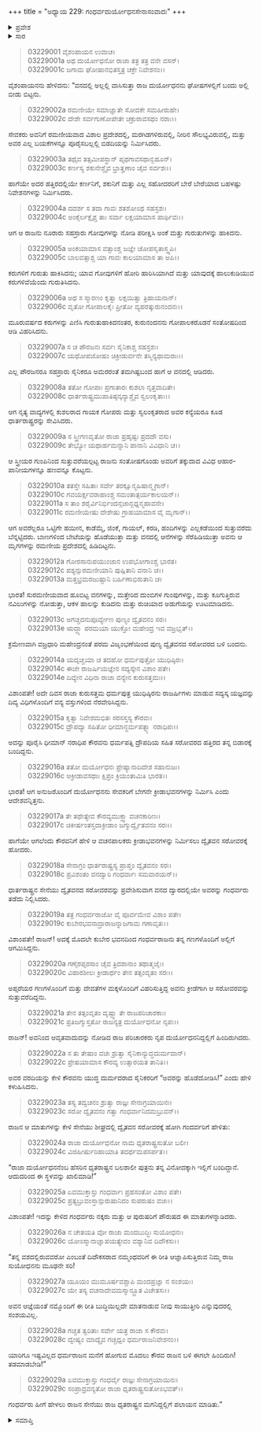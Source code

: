 +++
title = "ಅಧ್ಯಾಯ 229: ಗಂಧರ್ವದುರ್ಯೋಧನಸೇನಾಸಂವಾದಃ"
+++

<details><summary>ಪ್ರವೇಶ</summary>


।।   ಓಂ ಓಂ ನಮೋ ನಾರಾಯಣಾಯ।।   ಶ್ರೀ ವೇದವ್ಯಾಸಾಯ ನಮಃ ।।

ಶ್ರೀ ಕೃಷ್ಣದ್ವೈಪಾಯನ ವೇದವ್ಯಾಸ ವಿರಚಿತ  

**ಶ್ರೀ ಮಹಾಭಾರತ**

**ಆರಣ್ಯಕ ಪರ್ವ**

**ಘೋಷಯಾತ್ರಾ ಪರ್ವ**

**ಅಧ್ಯಾಯ 229**

</details>


<details><summary>ಸಾರ</summary>

ದುರ್ಯೋಧನನು ಪರಮ ವಿಜೃಂಭಣೆಯಿಂದ ದ್ವೈತವನದ ಸರೋವರದ ಬಳಿ ಬಂದು, ಕ್ರೀಡಾಭವನವನ್ನು ನಿರ್ಮಿಸಲು ಸೈನಿಕರಿಗೆ ಆಜ್ಞಾಪಿಸಿದುದು (1-16). ಅಲ್ಲಿಗೆ ಮೊದಲೇ ಕ್ರೀಡೆಯಾಡಲು ಅಪ್ಸರೆಯರು ಮತ್ತು ದೇವಪುತ್ರರೊಡನೆ ಬಂದಿದ್ದ ಗಂಧರ್ವರಾಜನ ಸೈನಿಕರು ದುರ್ಯೋಧನನ ಸೈನಿಕರನ್ನು ತಡೆದುದು (17-20). ಗಂಧರ್ವರ ಬೆದರಿಕೆಗೆ ಹೆದರಿ ದುರ್ಯೋಧನನ ಸೇನೆಯು ಪಲಾಯನ ಮಾಡಿದುದು (21-29).

</details>



> 03229001 ವೈಶಂಪಾಯನ ಉವಾಚ।  
03229001a ಅಥ ದುರ್ಯೋಧನೋ ರಾಜಾ ತತ್ರ ತತ್ರ ವನೇ ವಸನ್।  
03229001c ಜಗಾಮ ಘೋಷಾನಭಿತಸ್ತತ್ರ ಚಕ್ರೇ ನಿವೇಶನಂ।।

ವೈಶಂಪಾಯನನು ಹೇಳಿದನು: “ವನದಲ್ಲಿ ಅಲ್ಲಲ್ಲಿ ವಾಸಿಸುತ್ತಾ ರಾಜ ದುರ್ಯೋಧನನು ಘೋಷಗಳಲ್ಲಿಗೆ ಬಂದು ಅಲ್ಲಿ ಬೀಡು ಬಿಟ್ಟನು.

> 03229002a ರಮಣೀಯೇ ಸಮಾಜ್ಞಾತೇ ಸೋದಕೇ ಸಮಹೀರುಹೇ।  
03229002c ದೇಶೇ ಸರ್ವಗುಣೋಪೇತೇ ಚಕ್ರುರಾವಸಥಂ ನರಾಃ।।

ಸೇವಕರು ಅವನಿಗೆ ರಮಣೀಯವಾದ ವಿಶಾಲ ಪ್ರದೇಶದಲ್ಲಿ, ಮರಗಿಡಗಳಿರುವಲ್ಲಿ, ನೀರಿನ ಸೌಲಭ್ಯವಿರುವಲ್ಲಿ, ಮತ್ತು ಅವರ ಎಲ್ಲ ಬಯಕೆಗಳನ್ನೂ ಪೂರೈಸಬಲ್ಲಲ್ಲಿ ಬಿಡದಿಯನ್ನು ನಿರ್ಮಿಸಿದರು.

> 03229003a ತಥೈವ ತತ್ಸಮೀಪಸ್ಥಾನ್ ಪೃಥಗಾವಸಥಾನ್ಬಹೂನ್।  
03229003c ಕರ್ಣಸ್ಯ ಶಕುನೇಶ್ಚೈವ ಭ್ರಾತೄಣಾಂ ಚೈವ ಸರ್ವಶಃ।।

ಹಾಗೆಯೇ ಅದರ ಹತ್ತಿರದಲ್ಲಿಯೇ ಕರ್ಣನಿಗೆ, ಶಕುನಿಗೆ ಮತ್ತು ಎಲ್ಲ ಸಹೋದರರಿಗೆ ಬೇರೆ ಬೇರೆಯಾದ ಬಹಳಷ್ಟು ನಿವೇಶನಗಳನ್ನು ನಿರ್ಮಿಸಿದರು.

> 03229004a ದದರ್ಶ ಸ ತದಾ ಗಾವಃ ಶತಶೋಽಥ ಸಹಸ್ರಶಃ।   
03229004c ಅಂಕೈರ್ಲಕ್ಷೈಶ್ಚ ತಾಃ ಸರ್ವಾ ಲಕ್ಷಯಾಮಾಸ ಪಾರ್ಥಿವಃ।।

ಆಗ ಆ ರಾಜನು ನೂರಾರು ಸಹಸ್ರಾರು ಗೋವುಗಳನ್ನು ನೋಡಿ ಪರೀಕ್ಷಿಸಿ ಅಂಕೆ ಮತ್ತು ಗುರುತುಗಳನ್ನು ಹಾಕಿದನು.

> 03229005a ಅಂಕಯಾಮಾಸ ವತ್ಸಾಂಶ್ಚ ಜಜ್ಞೇ ಚೋಪಸೃತಾಸ್ತ್ವಪಿ।  
03229005c ಬಾಲವತ್ಸಾಶ್ಚ ಯಾ ಗಾವಃ ಕಾಲಯಾಮಾಸ ತಾ ಅಪಿ।।

ಕರುಗಳಿಗೆ ಗುರುತು ಹಾಕಿಸಿದನು; ಯಾವ ಗೋವುಗಳಿಗೆ ಹೋರಿ ಹಾರಿಸಿಯಾಗಿದೆ ಮತ್ತು ಯಾವುದಕ್ಕೆ ಹಾಲುಕುಡಿಯುವ ಕರುಗಳಿವೆಯೆಂದು ಗುರುತಿಸಿದನು.

> 03229006a ಅಥ ಸ ಸ್ಮಾರಣಂ ಕೃತ್ವಾ ಲಕ್ಷಯಿತ್ವಾ ತ್ರಿಹಾಯನಾನ್।  
03229006c ವೃತೋ ಗೋಪಾಲಕೈಃ ಪ್ರೀತೋ ವ್ಯಹರತ್ಕುರುನಂದನಃ।।

ಮೂರುವರ್ಷದ ಕರುಗಳನ್ನು ಎಣಿಸಿ ಗುರುತುಹಾಕಿದನಂತರ, ಕುರುನಂದನನು ಗೋಪಾಲಕರೊಡನೆ ಸಂತೋಷದಿಂದ ಆಡಿ ವಿಹರಿಸಿದನು.

> 03229007a ಸ ಚ ಪೌರಜನಃ ಸರ್ವಃ ಸೈನಿಕಾಶ್ಚ ಸಹಸ್ರಶಃ।   
03229007c ಯಥೋಪಜೋಷಂ ಚಿಕ್ರೀಡುರ್ವನೇ ತಸ್ಮಿನ್ಯಥಾಮರಾಃ।।

ಎಲ್ಲ ಪೌರಜನರೂ ಸಹಸ್ರಾರು ಸೈನಿಕರೂ ಅಮರರಂತೆ ತಮಗಿಷ್ಟಬಂದ ಹಾಗೆ ಆ ವನದಲ್ಲಿ ಆಡಿದರು.

> 03229008a ತತೋ ಗೋಪಾಃ ಪ್ರಗಾತಾರಃ ಕುಶಲಾ ನೃತ್ತವಾದಿತೇ।  
03229008c ಧಾರ್ತರಾಷ್ಟ್ರಮುಪಾತಿಷ್ಠನ್ಕನ್ಯಾಶ್ಚೈವ ಸ್ವಲಂಕೃತಾಃ।।

ಆಗ ನೃತ್ಯ ವಾದ್ಯಗಳಲ್ಲಿ ಕುಶಲರಾದ ಗಾಯಕ ಗೋಪರು ಮತ್ತು ಸ್ವಲಂಕೃತರಾದ ಅವರ ಕನ್ಯೆಯರೂ ಕೂಡ ಧಾರ್ತರಾಷ್ಟ್ರರನ್ನು ಸೇವಿಸಿದರು.

> 03229009a ಸ ಸ್ತ್ರೀಗಣವೃತೋ ರಾಜಾ ಪ್ರಹೃಷ್ಟಃ ಪ್ರದದೌ ವಸು।  
03229009c ತೇಭ್ಯೋ ಯಥಾರ್ಹಮನ್ನಾನಿ ಪಾನಾನಿ ವಿವಿಧಾನಿ ಚ।।

ಆ ಸ್ತ್ರೀಯರ ಗುಂಪಿನಿಂದ ಸುತ್ತುವರೆಯಲ್ಪಟ್ಟ ರಾಜನು ಸಂತೋಷಗೊಂಡು ಅವರಿಗೆ ತಕ್ಕುದಾದ ವಿವಿಧ ಆಹಾರ-ಪಾನೀಯಗಳನ್ನೂ ಹಣವನ್ನೂ ಕೊಟ್ಟನು.

> 03229010a ತತಸ್ತೇ ಸಹಿತಾಃ ಸರ್ವೇ ತರಕ್ಷೂನ್ಮಹಿಷಾನ್ಮೃಗಾನ್।  
03229010c ಗವಯರ್ಕ್ಷವರಾಹಾಂಶ್ಚ ಸಮಂತಾತ್ಪರ್ಯಕಾಲಯನ್।।  
03229011a ಸ ತಾಂ ಶರೈರ್ವಿನಿರ್ಭಿಂದನ್ಗಜಾನ್ಬಧ್ನನ್ಮಹಾವನೇ।  
03229011c ರಮಣೀಯೇಷು ದೇಶೇಷು ಗ್ರಾಹಯಾಮಾಸ ವೈ ಮೃಗಾನ್।।

ಆಗ ಅವರೆಲ್ಲರೂ ಒಟ್ಟಿಗೇ ಹಯೀನ, ಕಾಡೆಮ್ಮೆ, ಜಿಂಕೆ, ಗಾಯಲ್, ಕರಡಿ, ಹಂದಿಗಳನ್ನು ಎಲ್ಲಕಡೆಯಿಂದ ಸುತ್ತುವರೆದು ಬೆನ್ನಟ್ಟಿದರು. ಬಾಣಗಳಿಂದ ಬೇಟೆಯನ್ನು ಹೊಡೆಯುತ್ತಾ ಮತ್ತು ವನದಲ್ಲಿ ಆನೆಗಳನ್ನು ಸೆರೆಹಿಡಿಯುತ್ತಾ ಅವನು ಆ ಮೃಗಗಳನ್ನು ರಮಣೀಯ ಪ್ರದೇಶದಲ್ಲಿ ಹಿಡಿದಿಟ್ಟನು.

> 03229012a ಗೋರಸಾನುಪಯುಂಜಾನ ಉಪಭೋಗಾಂಶ್ಚ ಭಾರತ।  
03229012c ಪಶ್ಯನ್ಸುರಮಣೀಯಾನಿ ಪುಷ್ಪಿತಾನಿ ವನಾನಿ ಚ।।  
03229013a ಮತ್ತಭ್ರಮರಜುಷ್ಟಾನಿ ಬರ್ಹಿಣಾಭಿರುತಾನಿ ಚ।

ಭಾರತ! ಸುರಮಣೀಯವಾದ ಹೂಬಿಟ್ಟ ವನಗಳನ್ನು, ಮತ್ತೇರಿದ ದುಂಬಿಗಳ ಗುಂಪುಗಳನ್ನು, ಮತ್ತು ಕೂಗುತ್ತಿರುವ ನವಿಲುಗಳನ್ನು ನೋಡುತ್ತಾ, ಆಕಳ ಹಾಲನ್ನು ಕುಡಿದನು ಮತ್ತು ರುಚಿಯಾದ ಅಡುಗೆಯನ್ನು ಊಟಮಾಡಿದನು.

> 03229013c ಅಗಚ್ಚದನುಪೂರ್ವ್ಯೇಣ ಪುಣ್ಯಂ ದ್ವೈತವನಂ ಸರಃ।  
03229013e ಋದ್ಧ್ಯಾ ಪರಮಯಾ ಯುಕ್ತೋ ಮಹೇಂದ್ರ ಇವ ವಜ್ರಭೃತ್।।

ಕ್ರಮೇಣವಾಗಿ ವಜ್ರಧಾರಿ ಮಹೇಂದ್ರನಂತೆ ಪರಮ ವಿಜೃಂಭಣೆಯಿಂದ ಪುಣ್ಯ ದ್ವೈತವನದ ಸರೋವರದ ಬಳಿ ಬಂದನು.

> 03229014a ಯದೃಚ್ಚಯಾ ಚ ತದಹೋ ಧರ್ಮಪುತ್ರೋ ಯುಧಿಷ್ಠಿರಃ।  
03229014c ಈಜೇ ರಾಜರ್ಷಿಯಜ್ಞೇನ ಸದ್ಯಸ್ಕೇನ ವಿಶಾಂ ಪತೇ।   
03229014e ದಿವ್ಯೇನ ವಿಧಿನಾ ರಾಜಾ ವನ್ಯೇನ ಕುರುಸತ್ತಮಃ।।

ವಿಶಾಂಪತೇ! ಅದೇ ದಿವಸ ರಾಜಾ ಕುರುಸತ್ತಮ ಧರ್ಮಪುತ್ರ ಯುಧಿಷ್ಠಿರನು ರಾಜರ್ಷಿಗಳು ಮಾಡುವ ಸದ್ಯಸ್ಕ ಯಜ್ಞವನ್ನು ದಿವ್ಯ ವಿಧಿಗಳೊಂದಿಗೆ ವನ್ಯ ವಸ್ತುಗಳಿಂದ ನೆರವೇರಿಸಿದ್ದನು.

> 03229015a ಕೃತ್ವಾ ನಿವೇಶಮಭಿತಃ ಸರಸಸ್ತಸ್ಯ ಕೌರವಃ।  
03229015c ದ್ರೌಪದ್ಯಾ ಸಹಿತೋ ಧೀಮಾನ್ಧರ್ಮಪತ್ನ್ಯಾ ನರಾಧಿಪಃ।।

ಅದನ್ನು ಪೂರೈಸಿ ಧೀಮಾನ್ ನರಾಧಿಪ ಕೌರವನು ಧರ್ಮಪತ್ನಿ ದ್ರೌಪದಿಯ ಸಹಿತ ಸರೋವರದ ಹತ್ತಿರದ ತನ್ನ ಬಿಡಾರಕ್ಕೆ ಬಂದಿದ್ದನು.

> 03229016a ತತೋ ದುರ್ಯೋಧನಃ ಪ್ರೇಷ್ಯಾನಾದಿದೇಶ ಸಹಾನುಜಃ।  
03229016c ಆಕ್ರೀಡಾವಸಥಾಃ ಕ್ಷಿಪ್ರಂ ಕ್ರಿಯಂತಾಮಿತಿ ಭಾರತ।।

ಭಾರತ! ಆಗ ಅನುಜರೊಂದಿಗೆ ದುರ್ಯೋಧನನು ಸೇವಕರಿಗೆ ಬೇಗನೇ ಕ್ರೀಡಾಭವನಗಳನ್ನು ನಿರ್ಮಿಸಿ ಎಂದು ಆದೇಶವನ್ನಿತ್ತನು.

> 03229017a ತೇ ತಥೇತ್ಯೇವ ಕೌರವ್ಯಮುಕ್ತ್ವಾ ವಚನಕಾರಿಣಃ।  
03229017c ಚಿಕೀರ್ಷಂತಸ್ತದಾಕ್ರೀಡಾಂ ಜಗ್ಮುರ್ದ್ವೈತವನಂ ಸರಃ।।

ಹಾಗೆಯೇ ಆಗಲೆಂದು ಕೌರವನಿಗೆ ಹೇಳಿ ಆ ವಚನಪಾಲಕರು ಕ್ರೀಡಾಭವನಗಳನ್ನು ನಿರ್ಮಿಸಲು ದ್ವೈತವನ ಸರೋವರಕ್ಕೆ ಹೋದರು.

> 03229018a ಸೇನಾಗ್ರಂ ಧಾರ್ತರಾಷ್ಟ್ರಸ್ಯ ಪ್ರಾಪ್ತಂ ದ್ವೈತವನಂ ಸರಃ।  
03229018c ಪ್ರವಿಶಂತಂ ವನದ್ವಾರಿ ಗಂಧರ್ವಾಃ ಸಮವಾರಯನ್।।

ಧಾರ್ತರಾಷ್ಟ್ರನ ಸೇನೆಯು ದ್ವೈತವನದ ಸರೋವರವನ್ನು ಪ್ರವೇಶಿಸುವಾಗ ವನದ ದ್ವಾರದಲ್ಲಿಯೇ ಅವರನ್ನು ಗಂಧರ್ವರು ತಡೆದು ನಿಲ್ಲಿಸಿದರು.

> 03229019a ತತ್ರ ಗಂಧರ್ವರಾಜೋ ವೈ ಪೂರ್ವಮೇವ ವಿಶಾಂ ಪತೇ।  
03229019c ಕುಬೇರಭವನಾದ್ರಾರಾಜನ್ನಾಜಗಾಮ ಗಣಾವೃತಃ।।

ವಿಶಾಂಪತೇ! ರಾಜನ್! ಅದಕ್ಕೆ ಮೊದಲೇ ಕುಬೇರ ಭವನದಿಂದ ಗಂಧರ್ವರಾಜನು ತನ್ನ ಗಣಗಳೊಂದಿಗೆ ಅಲ್ಲಿಗೆ ಆಗಮಿಸಿದ್ದನು.

> 03229020a ಗಣೈರಪ್ಸರಸಾಂ ಚೈವ ತ್ರಿದಶಾನಾಂ ತಥಾತ್ಮಜೈಃ।   
03229020c ವಿಹಾರಶೀಲಃ ಕ್ರೀಡಾರ್ಥಂ ತೇನ ತತ್ಸಂವೃತಂ ಸರಃ।।

ಅಪ್ಸರೆಯರ ಗಣಗಳೊಂದಿಗೆ ಮತ್ತು ದೇವತೆಗಳ ಮಕ್ಕಳೊಂದಿಗೆ ವಿಹರಿಸುತ್ತಿದ್ದ ಅವನು ಕ್ರೀಡೆಗಾಗಿ ಆ ಸರೋವರವನ್ನು ಸುತ್ತುವರೆದಿದ್ದನು.

> 03229021a ತೇನ ತತ್ಸಂವೃತಂ ದೃಷ್ಟ್ವಾ ತೇ ರಾಜಪರಿಚಾರಕಾಃ।  
03229021c ಪ್ರತಿಜಗ್ಮುಸ್ತತೋ ರಾಜನ್ಯತ್ರ ದುರ್ಯೋಧನೋ ನೃಪಃ।।

ರಾಜನ್! ಅವನಿಂದ ಆವೃತವಾದುದನ್ನು ನೋಡಿದ ರಾಜ ಪರಿಚಾರಕರು ನೃಪ ದುರ್ಯೋಧನನಿದ್ದಲ್ಲಿಗೆ ಹಿಂದಿರುಗಿದರು.

> 03229022a ಸ ತು ತೇಷಾಂ ವಚಃ ಶ್ರುತ್ವಾ ಸೈನಿಕಾನ್ಯುದ್ಧದುರ್ಮದಾನ್।  
03229022c ಪ್ರೇಷಯಾಮಾಸ ಕೌರವ್ಯ ಉತ್ಸಾರಯತ ತಾನಿತಿ।।

ಅವರ ವರದಿಯನ್ನು ಕೇಳಿ ಕೌರವನು ಯುದ್ಧ ದುರ್ಮದರಾದ ಸೈನಿಕರರಿಗೆ “ಅವರನ್ನು ಹೊಡೆದೋಡಿಸಿ!” ಎಂದು ಹೇಳಿ ಕಳುಹಿಸಿದನು.

> 03229023a ತಸ್ಯ ತದ್ವಚನಂ ಶ್ರುತ್ವಾ ರಾಜ್ಞಃ ಸೇನಾಗ್ರಯಾಯಿನಃ।  
03229023c ಸರೋ ದ್ವೈತವನಂ ಗತ್ವಾ ಗಂಧರ್ವಾನಿದಮಬ್ರುವನ್।।

ರಾಜನ ಆ ಮಾತುಗಳನ್ನು ಕೇಳಿ ಸೇನೆಯು ಶೀಘ್ರದಲ್ಲಿ ದ್ವೈತವನ ಸರೋವರಕ್ಕೆ ಹೋಗಿ ಗಂದರ್ವರಿಗೆ ಹೇಳಿತು:

> 03229024a ರಾಜಾ ದುರ್ಯೋಧನೋ ನಾಮ ಧೃತರಾಷ್ಟ್ರಸುತೋ ಬಲೀ।  
03229024c ವಿಜಿಹೀರ್ಷುರಿಹಾಯಾತಿ ತದರ್ಥಮಪಸರ್ಪತ।।

“ರಾಜಾ ದುರ್ಯೋಧನನೆಂಬ ಹೆಸರಿನ ಧೃತರಾಷ್ಟ್ರನ ಬಲಶಾಲೀ ಪುತ್ರನು ತನ್ನ ವಿನೋದಕ್ಕಾಗಿ ಇಲ್ಲಿಗೆ ಬಂದಿದ್ದಾನೆ. ಆದುದರಿಂದ ಈ ಸ್ಥಳವನ್ನು ಖಾಲಿಮಾಡಿ!”

> 03229025a ಏವಮುಕ್ತಾಸ್ತು ಗಂಧರ್ವಾಃ ಪ್ರಹಸಂತೋ ವಿಶಾಂ ಪತೇ।  
03229025c ಪ್ರತ್ಯಬ್ರುವಂಸ್ತಾನ್ಪುರುಷಾನಿದಂ ಸುಪರುಷಂ ವಚಃ।।

ವಿಶಾಂಪತೇ! ಇದನ್ನು ಕೇಳಿದ ಗಂಧರ್ವರು ನಕ್ಕರು ಮತ್ತು ಆ ಪುರುಷರಿಗೆ ಪೌರುಷದ ಈ ಮಾತುಗಳನ್ನಾಡಿದರು.

> 03229026a ನ ಚೇತಯತಿ ವೋ ರಾಜಾ ಮಂದಬುದ್ಧಿಃ ಸುಯೋಧನಃ।   
03229026c ಯೋಽಸ್ಮಾನಾಜ್ಞಾಪಯತ್ಯೇವಂ ವಶ್ಯಾನಿವ ದಿವೌಕಸಃ।।

“ತನ್ನ ವಶದಲ್ಲಿರುವವರೋ ಎಂಬಂತೆ ದಿವೌಕಸರಾದ ನಮ್ಮಂಥವರಿಗೆ ಈ ರೀತಿ ಆಜ್ಞಾಪಿಸುತ್ತಿರುವ ನಿಮ್ಮ ರಾಜ ಸುಯೋಧನನು ಮೂಢನೇ ಸರಿ!

> 03229027a ಯೂಯಂ ಮುಮೂರ್ಷವಶ್ಚಾಪಿ ಮಂದಪ್ರಜ್ಞಾ ನ ಸಂಶಯಃ।  
03229027c ಯೇ ತಸ್ಯ ವಚನಾದೇವಮಸ್ಮಾನ್ಬ್ರೂತ ವಿಚೇತಸಃ।।

ಅವನ ಆಜ್ಞೆಯಂತೆ ನಮ್ಮೊಂದಿಗೆ ಈ ರೀತಿ ಬುದ್ಧಿಯಿಲ್ಲದೇ ಮಾತನಾಡುವ ನೀವು ಸಾಯುತ್ತೀರಿ ಎನ್ನುವುದರಲ್ಲಿ ಸಂಶಯವಿಲ್ಲ.

> 03229028a ಗಚ್ಚತ ತ್ವರಿತಾಃ ಸರ್ವೇ ಯತ್ರ ರಾಜಾ ಸ ಕೌರವಃ।  
03229028c ದ್ವೇಷ್ಯಂ ಮಾದ್ಯೈವ ಗಚ್ಚಧ್ವಂ ಧರ್ಮರಾಜನಿವೇಶನಂ।।

ಯಾರಿಗೂ ಇಷ್ಟವಿಲ್ಲದ ಧರ್ಮರಾಜನ ಮನೆಗೆ ಹೋಗುವ ಮೊದಲು ಕೌರವ ರಾಜನ ಬಳಿ ಈಗಲೇ ಹಿಂದಿರುಗಿ! ತಡಮಾಡಬೇಡಿ!”

> 03229029a ಏವಮುಕ್ತಾಸ್ತು ಗಂಧರ್ವೈ ರಾಜ್ಞಃ ಸೇನಾಗ್ರಯಾಯಿನಃ।   
03229029c ಸಂಪ್ರಾದ್ರವನ್ಯತೋ ರಾಜಾ ಧೃತರಾಷ್ಟ್ರಸುತೋಽಭವತ್।।

ಗಂಧರ್ವರು ಹೀಗೆ ಹೇಳಲು ರಾಜನ ಸೇನೆಯು ರಾಜ ಧೃತರಾಷ್ಟ್ರನ ಮಗನಿದ್ದಲ್ಲಿಗೆ ಪಲಾಯನ ಮಾಡಿತು.”


<details><summary>ಸಮಾಪ್ತಿ</summary>


ಇತಿ ಶ್ರೀ ಮಹಾಭಾರತೇ ಆರಣ್ಯಕ ಪರ್ವಣಿ ಘೋಷಯಾತ್ರಾ ಪರ್ವಣಿ ಗಂಧರ್ವದುರ್ಯೋಧನಸೇನಾಸಂವಾದೇ ಏಕೋನತ್ರಿಂಶದಧಿಕದ್ವಿಶತತಮೋಽಧ್ಯಾಯಃ।  
ಇದು ಮಹಾಭಾರತದ ಆರಣ್ಯಕ ಪರ್ವದಲ್ಲಿ ಘೋಷಯಾತ್ರಾ ಪರ್ವದಲ್ಲಿ ಗಂಧರ್ವದುರ್ಯೋಧನಸೇನಾಸಂವಾದದಲ್ಲಿ ಇನ್ನೂರಾಇಪ್ಪತ್ತೊಂಭತ್ತನೆಯ ಅಧ್ಯಾಯವು.

</details>
